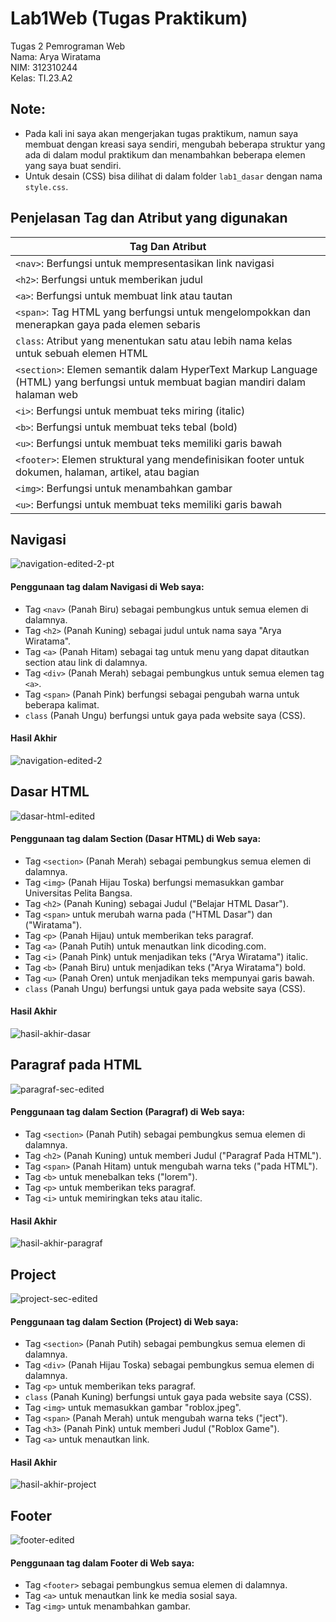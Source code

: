 # Lab1Web (Tugas Praktikum)
Tugas 2 Pemrograman Web  
Nama: Arya Wiratama  
NIM: 312310244  
Kelas: TI.23.A2  

## Note:
- Pada kali ini saya akan mengerjakan tugas praktikum, namun saya membuat dengan kreasi saya sendiri, mengubah beberapa struktur yang ada di dalam modul praktikum dan menambahkan beberapa elemen yang saya buat sendiri.
- Untuk desain (CSS) bisa dilihat di dalam folder `lab1_dasar` dengan nama `style.css`.

## Penjelasan Tag dan Atribut yang digunakan

| Tag Dan Atribut | 
| ------ |
| `<nav>`: Berfungsi untuk mempresentasikan link navigasi | 
| `<h2>`: Berfungsi untuk memberikan judul | 
| `<a>`: Berfungsi untuk membuat link atau tautan  | 
| `<span>`: Tag HTML yang berfungsi untuk mengelompokkan dan menerapkan gaya pada elemen sebaris |
| `class`: Atribut yang menentukan satu atau lebih nama kelas untuk sebuah elemen HTML |
| `<section>`: Elemen semantik dalam HyperText Markup Language (HTML) yang berfungsi untuk membuat bagian mandiri dalam halaman web |
| `<i>`: Berfungsi untuk membuat teks miring (italic) |
| `<b>`: Berfungsi untuk membuat teks tebal (bold) |
| `<u>`: Berfungsi untuk membuat teks memiliki garis bawah |
| `<footer>`: Elemen struktural yang mendefinisikan footer untuk dokumen, halaman, artikel, atau bagian |
| `<img>`: Berfungsi untuk menambahkan gambar |
| `<u>`: Berfungsi untuk membuat teks memiliki garis bawah |

## Navigasi
![navigation-edited-2-pt](https://github.com/user-attachments/assets/220413e9-9cce-49d2-a51a-a35037eabd89)

#### Penggunaan tag dalam Navigasi di Web saya: 
- Tag `<nav>` (Panah Biru) sebagai pembungkus untuk semua elemen di dalamnya.
- Tag `<h2>` (Panah Kuning) sebagai judul untuk nama saya "Arya Wiratama".
- Tag `<a>` (Panah Hitam) sebagai tag untuk menu yang dapat ditautkan section atau link di dalamnya.
- Tag `<div>` (Panah Merah) sebagai pembungkus untuk semua elemen tag `<a>`.
- Tag `<span>` (Panah Pink) berfungsi sebagai pengubah warna untuk beberapa kalimat.
- `class` (Panah Ungu) berfungsi untuk gaya pada website saya (CSS).

#### Hasil Akhir
![navigation-edited-2](https://github.com/user-attachments/assets/bee7110b-c447-4ef8-ade4-e90791a0284d)

## Dasar HTML
![dasar-html-edited](https://github.com/user-attachments/assets/a9e1ae08-080c-40de-96b8-5b2c8a1d8759)

#### Penggunaan tag dalam Section (Dasar HTML) di Web saya: 
- Tag `<section>` (Panah Merah) sebagai pembungkus semua elemen di dalamnya.
- Tag `<img>` (Panah Hijau Toska) berfungsi memasukkan gambar Universitas Pelita Bangsa.
- Tag `<h2>` (Panah Kuning) sebagai Judul ("Belajar HTML Dasar").
- Tag `<span>` untuk merubah warna pada ("HTML Dasar") dan ("Wiratama").
- Tag `<p>` (Panah Hijau) untuk memberikan teks paragraf.
- Tag `<a>` (Panah Putih) untuk menautkan link dicoding.com.
- Tag `<i>` (Panah Pink) untuk menjadikan teks ("Arya Wiratama") italic.
- Tag `<b>` (Panah Biru) untuk menjadikan teks ("Arya Wiratama") bold.
- Tag `<u>` (Panah Oren) untuk menjadikan teks mempunyai garis bawah.
- `class` (Panah Ungu) berfungsi untuk gaya pada website saya (CSS).

#### Hasil Akhir
![hasil-akhir-dasar](https://github.com/user-attachments/assets/770afba8-bc73-442a-bb76-4c188e31e51e)

## Paragraf pada HTML
![paragraf-sec-edited](https://github.com/user-attachments/assets/3af5cc20-6ce4-4d1c-b575-d33a75eceba8)

#### Penggunaan tag dalam Section (Paragraf) di Web saya:
- Tag `<section>` (Panah Putih) sebagai pembungkus semua elemen di dalamnya.
- Tag `<h2>` (Panah Kuning) untuk memberi Judul ("Paragraf Pada HTML").
- Tag `<span>` (Panah Hitam) untuk mengubah warna teks ("pada HTML").
- Tag `<b>` untuk menebalkan teks ("lorem").
- Tag `<p>` untuk memberikan teks paragraf.
- Tag `<i>` untuk memiringkan teks atau italic.

#### Hasil Akhir
![hasil-akhir-paragraf](https://github.com/user-attachments/assets/485f8598-b692-4f89-a2ad-755d9860fca5)

## Project
![project-sec-edited](https://github.com/user-attachments/assets/0af7999b-cdb9-44cd-ae53-19ee5db7433d)

#### Penggunaan tag dalam Section (Project) di Web saya:
- Tag `<section>` (Panah Putih) sebagai pembungkus semua elemen di dalamnya.
- Tag `<div>` (Panah Hijau Toska) sebagai pembungkus semua elemen di dalamnya.
- Tag `<p>` untuk memberikan teks paragraf.
- `class` (Panah Kuning) berfungsi untuk gaya pada website saya (CSS).
- Tag `<img>` untuk memasukkan gambar "roblox.jpeg".
- Tag `<span>` (Panah Merah) untuk mengubah warna teks ("ject").
- Tag `<h3>` (Panah Pink) untuk memberi Judul ("Roblox Game").
- Tag `<a>` untuk menautkan link.

#### Hasil Akhir
![hasil-akhir-project](https://github.com/user-attachments/assets/769c5999-6081-4443-838f-4f20583cd7c3)

## Footer
![footer-edited](https://github.com/user-attachments/assets/e68d88b0-dd70-4935-b7ce-c71cf2a3abe0)

#### Penggunaan tag dalam Footer di Web saya:
- Tag `<footer>` sebagai pembungkus semua elemen di dalamnya.
- Tag `<a>` untuk menautkan link ke media sosial saya.
- Tag `<img>` untuk menambahkan gambar.
